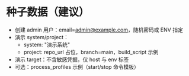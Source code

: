 # 种子数据（建议）

- 创建 admin 用户：email=admin@example.com，随机密码或 ENV 指定
- 演示 system/project：
  - system: "演示系统"
  - project: repo_url 占位，branch=main，build_script 示例
- 演示 target：不含敏感凭据，仅 host 与 env 标签
- 可选：process_profiles 示例（start/stop 命令模板）